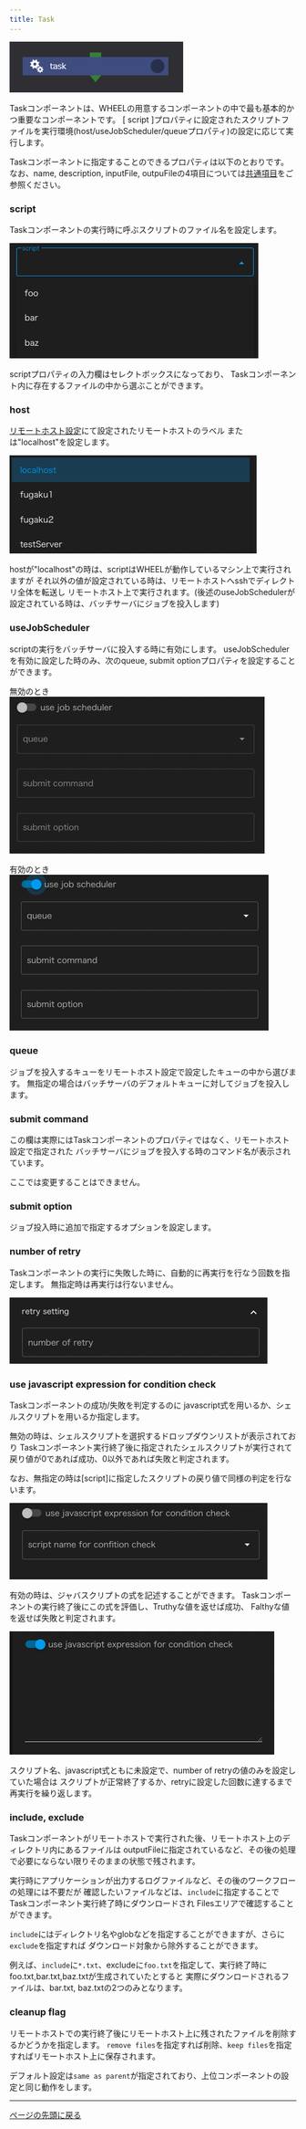 ```yaml
---
title: Task
---
```


![img](./img/task.png "task")

Taskコンポーネントは、WHEELの用意するコンポーネントの中で最も基本的かつ重要なコンポーネントです。
[ script ]プロパティに設定されたスクリプトファイルを実行環境(host/useJobScheduler/queueプロパティ)の設定に応じて実行します。

Taskコンポーネントに指定することのできるプロパティは以下のとおりです。
なお、name, description, inputFile, outpuFileの4項目については[共通項目](./00_common.md)をご参照ください。

### script
Taskコンポーネントの実行時に呼ぶスクリプトのファイル名を設定します。

![img](./img/task_script.png "task_script")

scriptプロパティの入力欄はセレクトボックスになっており、
Taskコンポーネント内に存在するファイルの中から選ぶことができます。

### host
[リモートホスト設定](../../2_remotehost_screen/remotehost.md)にて設定されたリモートホストのラベル
または"localhost"を設定します。

![img](./img/task_host.png "task_host")

hostが"localhost"の時は、scriptはWHEELが動作しているマシン上で実行されますが
それ以外の値が設定されている時は、リモートホストへsshでディレクトリ全体を転送し
リモートホスト上で実行されます。(後述のuseJobSchedulerが設定されている時は、バッチサーバにジョブを投入します)

### useJobScheduler
scriptの実行をバッチサーバに投入する時に有効にします。
useJobSchedulerを有効に設定した時のみ、次のqueue, submit optionプロパティを設定することができます。

無効のとき
![img](./img/task_jobScheduler_disable.png "task_jobScheduler_disable")

有効のとき
![img](./img/task_jobScheduler_enable.png "task_jobScheduler_enable")

### queue
ジョブを投入するキューをリモートホスト設定で設定したキューの中から選びます。
無指定の場合はバッチサーバのデフォルトキューに対してジョブを投入します。

### submit command
この欄は実際にはTaskコンポーネントのプロパティではなく、リモートホスト設定で指定された
バッチサーバにジョブを投入する時のコマンド名が表示されています。

ここでは変更することはできません。

### submit option
ジョブ投入時に追加で指定するオプションを設定します。

### number of retry
Taskコンポーネントの実行に失敗した時に、自動的に再実行を行なう回数を指定します。
無指定時は再実行は行ないません。

![img](./img/task_num_retry.png "task_number_of_retry")

### use javascript expression for condition check
Taskコンポーネントの成功/失敗を判定するのに
javascript式を用いるか、シェルスクリプトを用いるか指定します。

無効の時は、シェルスクリプトを選択するドロップダウンリストが表示されており
Taskコンポーネント実行終了後に指定されたシェルスクリプトが実行されて
戻り値が0であれば成功、0以外であれば失敗と判定されます。

なお、無指定の時は[script]に指定したスクリプトの戻り値で同様の判定を行ないます。

![img](./img/task_retry_expression_disable.png "task_retry_expression_disable")

有効の時は、ジャバスクリプトの式を記述することができます。
Taskコンポーネントの実行終了後にこの式を評価し、Truthyな値を返せば成功、
Falthyな値を返せば失敗と判定されます。

![img](./img/task_retry_expression_enable.png "task_retry_expression_enable")

スクリプト名、javascript式ともに未設定で、number of retryの値のみを設定していた場合は
スクリプトが正常終了するか、retryに設定した回数に達するまで再実行を繰り返します。

### include, exclude
Taskコンポーネントがリモートホストで実行された後、リモートホスト上のディレクトリ内にあるファイルは
outputFileに指定されているなど、その後の処理で必要にならない限りそのままの状態で残されます。

実行時にアプリケーションが出力するログファイルなど、その後のワークフローの処理には不要だが
確認したいファイルなどは、`include`に指定することでTaskコンポーネント実行終了時にダウンロードされ
Filesエリアで確認することができます。

`include`にはディレクトリ名やglobなどを指定することができますが、さらに`exclude`を指定すれば
ダウンロード対象から除外することができます。

例えば、`include`に`*.txt`、excludeに`foo.txt`を指定して、実行終了時にfoo.txt,bar.txt,baz.txtが生成されていたとすると
実際にダウンロードされるファイルは、bar.txt, baz.txtの2つのみとなります。

### cleanup flag
リモートホストでの実行終了後にリモートホスト上に残されたファイルを削除するかどうかを指定します。
`remove files`を指定すれば削除、`keep files`を指定すればリモートホスト上に保存されます。

デフォルト設定は`same as parent`が指定されており、上位コンポーネントの設定と同じ動作をします。

--------
[ページの先頭に戻る](#コンポーネントの詳細)
